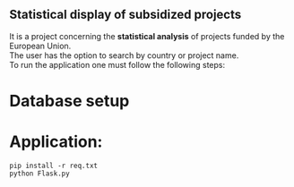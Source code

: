 ## Statistical display of subsidized projects
It is a project concerning the **statistical analysis** of projects funded by the European Union.  
The user has the option to search by country or project name.  
To run the application one must follow the following steps:  

# Database setup

# Application:
```pip install -r req.txt```  
```python Flask.py```













